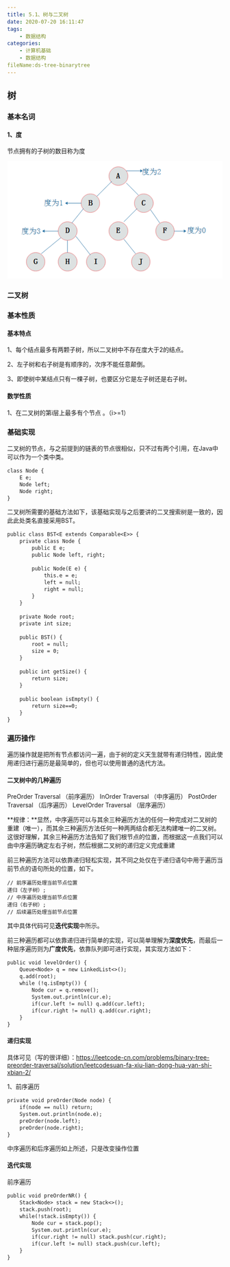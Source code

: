 ```yaml
---
title: 5.1、树与二叉树
date: 2020-07-20 16:11:47
tags:
	- 数据结构
categories:
	- 计算机基础
	- 数据结构
fileName:ds-tree-binarytree
---
```


## 树

### 基本名词

#### 1、度

节点拥有的子树的数目称为度

![](5.1、树与二叉树/度.png)



### 二叉树

### 基本性质

#### 基本特点

1、每个结点最多有两颗子树，所以二叉树中不存在度大于2的结点。

2、左子树和右子树是有顺序的，次序不能任意颠倒。

3、即使树中某结点只有一棵子树，也要区分它是左子树还是右子树。

#### 数学性质

1、在二叉树的第i层上最多有个节点 。（i>=1）





### 基础实现

二叉树的节点，与之前提到的链表的节点很相似，只不过有两个引用，在Java中可以作为一个类中类。

```
class Node {
	E e;
	Node left;
	Node right;
}
```

二叉树所需要的基础方法如下，该基础实现与之后要讲的二叉搜索树是一致的，因此此处类名直接采用BST。

```
public class BST<E extends Comparable<E>> {
    private class Node {
        public E e;
        public Node left, right;

        public Node(E e) {
            this.e = e;
            left = null;
            right = null;
        }
    }

    private Node root;
    private int size;

    public BST() {
        root = null;
        size = 0;
    }

    public int getSize() {
        return size;
    }

    public boolean isEmpty() {
        return size==0;
    }
}
```



### 遍历操作

遍历操作就是把所有节点都访问一遍，由于树的定义天生就带有递归特性，因此使用递归进行遍历是最简单的，但也可以使用普通的迭代方法。

#### 二叉树中的几种遍历

PreOrder Traversal （前序遍历）
InOrder Traversal	（中序遍历）
PostOrder Traversal	（后序遍历）
LevelOrder Traversal	（层序遍历）

**规律：**显然，中序遍历可以与其余三种遍历方法的任何一种完成对二叉树的重建（唯一），而其余三种遍历方法任何一种两两结合都无法构建唯一的二叉树。
这很好理解，其余三种遍历方法告知了我们根节点的位置，而根据这一点我们可以由中序遍历确定左右子树，然后根据二叉树的递归定义完成重建



前三种遍历方法可以依靠递归轻松实现，其不同之处仅在于递归语句中用于遍历当前节点的语句所处的位置，如下。

```
// 前序遍历处理当前节点位置
递归（左子树）;
// 中序遍历处理当前节点位置
递归（右子树）;
// 后续遍历处理当前节点位置
```

其中具体代码可见**迭代实现**中所示。



前三种遍历都可以依靠递归进行简单的实现，可以简单理解为**深度优先**，而最后一种层序遍历则为**广度优先**，依靠队列即可进行实现，其实现方法如下：

```
public void levelOrder() {
    Queue<Node> q = new LinkedList<>();
    q.add(root);
    while (!q.isEmpty()) {
        Node cur = q.remove();
        System.out.println(cur.e);
        if(cur.left != null) q.add(cur.left);
        if(cur.right != null) q.add(cur.right);
    }
}
```



#### 递归实现

具体可见（写的很详细）：https://leetcode-cn.com/problems/binary-tree-preorder-traversal/solution/leetcodesuan-fa-xiu-lian-dong-hua-yan-shi-xbian-2/

1、前序遍历

```
private void preOrder(Node node) {
    if(node == null) return;
    System.out.println(node.e);
    preOrder(node.left);
    preOrder(node.right);
}
```

中序遍历和后序遍历如上所述，只是改变操作位置



#### 迭代实现

前序遍历

```
public void preOrderNR() {
    Stack<Node> stack = new Stack<>();
    stack.push(root);
    while(!stack.isEmpty()) {
        Node cur = stack.pop();
        System.out.println(cur.e);
        if(cur.right != null) stack.push(cur.right);
        if(cur.left != null) stack.push(cur.left);
    }
}
```

